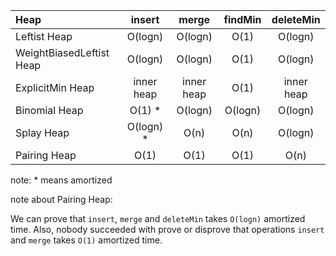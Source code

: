 | Heap                     | insert         | merge         | findMin | deleteMin |
| :---                     |     :---:      |         :---: | :---:   | :---:     |
| Leftist Heap             | O(logn)        | O(logn)       | O(1)    | O(logn)   |
| WeightBiasedLeftist Heap | O(logn)        | O(logn)       | O(1)    | O(logn)   |
| ExplicitMin Heap         | inner heap     | inner heap    | O(1)    | inner heap|
| Binomial Heap            | O(1) *         | O(logn)       | O(logn) | O(logn)   |
| Splay Heap               | O(logn) *      | O(n)          | O(n)    | O(logn)   |
| Pairing Heap             | O(1)           | O(1)          | O(1)    | O(n)      |

note: * means amortized

note about Pairing Heap:

We can prove that `insert`, `merge` and `deleteMin` takes `O(logn)` amortized time. Also, nobody succeeded with prove or disprove that operations `insert` and `merge` takes `O(1)` amortized time.
